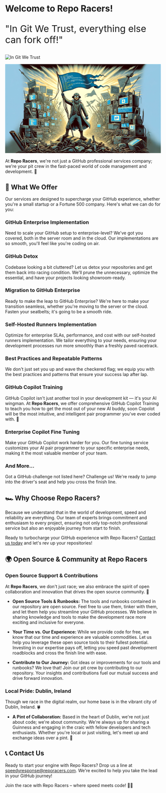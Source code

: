 
# Welcome to Repo Racers!

<p style="font-size:30px;">"In Git We Trust, everything else can fork off!"</p>

![In Git We Trust](assets/images/in_git_we_trust.webp)

![Repo Racers](https://github.com/repo-racers/.github/blob/main/profile/in_git_we_trust.webp)


At **Repo Racers**, we're not just a GitHub professional services company; we're your pit crew in the fast-paced world of code management and development. 🏁

## 🚀 What We Offer

Our services are designed to supercharge your GitHub experience, whether you're a small startup or a Fortune 500 company. Here's what we can do for you:

### GitHub Enterprise Implementation
Need to scale your GitHub setup to enterprise-level? We've got you covered, both in the server room and in the cloud. Our implementations are so smooth, you'll feel like you're coding on air.

### GitHub Detox
Codebase looking a bit cluttered? Let us detox your repositories and get them back into racing condition. We'll prune the unnecessary, optimize the essential, and have your projects looking showroom-ready.

### Migration to GitHub Enterprise
Ready to make the leap to GitHub Enterprise? We're here to make your transition seamless, whether you're moving to the server or the cloud. Fasten your seatbelts; it's going to be a smooth ride.

### Self-Hosted Runners Implementation
Optimize for enterprise SLAs, performance, and cost with our self-hosted runners implementation. We tailor everything to your needs, ensuring your development processes run more smoothly than a freshly paved racetrack.

### Best Practices and Repeatable Patterns
We don't just set you up and wave the checkered flag; we equip you with the best practices and patterns that ensure your success lap after lap.

### GitHub Copilot Training
GitHub Copilot isn't just another tool in your development kit — it's your AI wingman. At **Repo Racers**, we offer comprehensive GitHub Copilot Training to teach you how to get the most out of your new AI buddy, soon Copolot will be the most intuitive, and intelligent pair programmer you've ever coded with. 🤖 

### Enterprise Copilot Fine Tuning
Make your GitHub Copilot work harder for you. Our fine tuning service customizes your AI pair programmer to your specific enterprise needs, making it the most valuable member of your team.

### And More...
Got a GitHub challenge not listed here? Challenge us! We're ready to jump into the driver's seat and help you cross the finish line.

## 🏎️ Why Choose Repo Racers?

Because we understand that in the world of development, speed and reliability are everything. Our team of experts brings commitment and enthusiasm to every project, ensuring not only top-notch professional service but also an enjoyable journey from start to finish.

Ready to turbocharge your GitHub experience with Repo Racers? [Contact us today](#contact-us) and let's rev up your repositories!

## 🌍 Open Source & Community at Repo Racers

### Open Source Support & Contributions

At **Repo Racers**, we don't just race; we also embrace the spirit of open collaboration and innovation that drives the open source community. 🌟

- **Open Source Tools & Runbooks:** The tools and runbooks contained in our repository are open source. Feel free to use them, tinker with them, and let them help you streamline your GitHub processes. We believe in sharing knowledge and tools to make the development race more exciting and inclusive for everyone.

- **Your Time vs. Our Experience:** While we provide code for free, we know that our time and experience are valuable commodities. Let us help you leverage these open source tools to their fullest potential. Investing in our expertise pays off, letting you speed past development roadblocks and cross the finish line with ease.

- **Contribute to Our Journey:** Got ideas or improvements for our tools and runbooks? We love that! Join our pit crew by contributing to our repository. Your insights and contributions fuel our mutual success and drive forward innovation.

### Local Pride: Dublin, Ireland

Though we race in the digital realm, our home base is in the vibrant city of Dublin, Ireland. 🍀

- **A Pint of Collaboration:** Based in the heart of Dublin, we're not just about code; we're about community. We're always up for sharing a Guinness and engaging in the craic with fellow developers and tech enthusiasts. Whether you're local or just visiting, let's meet up and exchange ideas over a pint. 🍺

## 📞 Contact Us

Ready to start your engine with Repo Racers? Drop us a line at [speedyresponse@reporacers.com](mailto:speedyresponse@reporacers.com). We're excited to help you take the lead in your GitHub journey!

Join the race with Repo Racers – where speed meets code! 🚗💨
